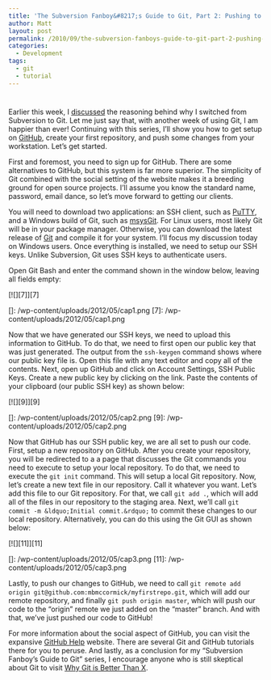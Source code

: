 ```yaml
---
title: 'The Subversion Fanboy&#8217;s Guide to Git, Part 2: Pushing to GitHub'
author: Matt
layout: post
permalink: /2010/09/the-subversion-fanboys-guide-to-git-part-2-pushing-to-github/
categories:
  - Development
tags:
  - git
  - tutorial
---
```

# 

Earlier this week, I [discussed][1] the reasoning behind why I switched from Subversion to Git. Let me just say that, with another week of using Git, I am happier than ever! Continuing with this series, I’ll show you how to get setup on [GitHub][2], create your first repository, and push some changes from your workstation. Let’s get started.

 [1]: http://mbmccormick.com/2010/08/the-subversion-fanboys-guide-to-git-part-1-why-git-is-better/
 [2]: http://github.com

First and foremost, you need to sign up for GitHub. There are some alternatives to GitHub, but this system is far more superior. The simplicity of Git combined with the social setting of the website makes it a breeding ground for open source projects. I’ll assume you know the standard name, password, email dance, so let’s move forward to getting our clients.

You will need to download two applications: an SSH client, such as [PuTTY][3], and a Windows build of Git, such as [msysGit][4]. For Linux users, most likely Git will be in your package manager. Otherwise, you can download the latest release of [Git][5] and compile it for your system. I’ll focus my discussion today on Windows users. Once everything is installed, we need to setup our SSH keys. Unlike Subversion, Git uses SSH keys to authenticate users.

 [3]: http://www.chiark.greenend.org.uk/~sgtatham/putty/
 [4]: http://code.google.com/p/msysgit/
 [5]: http://git-scm.com/

Open Git Bash and enter the command shown in the window below, leaving all fields empty:

[![][7]][7]

 []: /wp-content/uploads/2012/05/cap1.png
 [7]: /wp-content/uploads/2012/05/cap1.png

Now that we have generated our SSH keys, we need to upload this information to GitHub. To do that, we need to first open our public key that was just generated. The output from the `ssh-keygen` command shows where our public key file is. Open this file with any text editor and copy all of the contents. Next, open up GitHub and click on Account Settings, SSH Public Keys. Create a new public key by clicking on the link. Paste the contents of your clipboard (our public SSH key) as shown below:

[![][9]][9]

 []: /wp-content/uploads/2012/05/cap2.png
 [9]: /wp-content/uploads/2012/05/cap2.png

Now that GitHub has our SSH public key, we are all set to push our code. First, setup a new repository on GitHub. After you create your repository, you will be redirected to a a page that discusses the Git commands you need to execute to setup your local repository. To do that, we need to execute the `git init` command. This will setup a local Git repository. Now, let’s create a new text file in our repository. Call it whatever you want. Let’s add this file to our Git repository. For that, we call `git add .`, which will add all of the files in our repository to the staging area. Next, we’ll call `git commit -m &ldquo;Initial commit.&rdquo;` to commit these changes to our local repository. Alternatively, you can do this using the Git GUI as shown below:

[![][11]][11]

 []: /wp-content/uploads/2012/05/cap3.png
 [11]: /wp-content/uploads/2012/05/cap3.png

Lastly, to push our changes to GitHub, we need to call `git remote add origin git@github.com:mbmccormick/myfirstrepo.git`, which will add our remote repository, and finally `git push origin master`, which will push our code to the “origin” remote we just added on the “master” branch. And with that, we’ve just pushed our code to GitHub!

For more information about the social aspect of GitHub, you can visit the expansive [GitHub Help][12] website. There are several Git and GitHub tutorials there for you to peruse. And lastly, as a conclusion for my “Subversion Fanboy’s Guide to Git” series, I encourage anyone who is still skeptical about Git to visit [Why Git is Better Than X][13].

 [12]: http://help.github.com/
 [13]: http://whygitisbetterthanx.com/